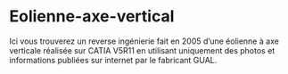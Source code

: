 # Eolienne-axe-vertical
Ici vous trouverez un reverse ingénierie fait en 2005 d’une éolienne à axe verticale réalisée sur CATIA V5R11 en utilisant uniquement des photos et informations publiées sur internet par le fabricant GUAL. 
